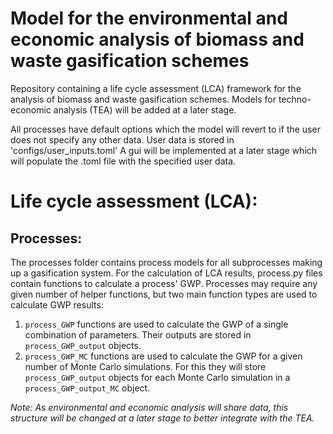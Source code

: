 # Model for the environmental and economic analysis of biomass and waste gasification schemes
Repository containing a life cycle assessment (LCA) framework for the analysis of biomass and waste gasification schemes.
Models for techno-economic analysis (TEA) will be added at a later stage.

All processes have default options which the model will revert to if the user does not specify any other data.
User data is stored in 'configs/user_inputs.toml' A gui will be implemented at a later stage which will populate the 
.toml file with the specified user data.

# Life cycle assessment (LCA):
## Processes:
The processes folder contains process models for all subprocesses making up a gasification system. 
For the calculation of LCA results, process.py files contain functions to calculate a process' GWP. Processes may require any given number of helper functions, but two main function types are used to calculate GWP results:
1. `process_GWP` functions are used to calculate the GWP of a single combination of parameters. Their outputs are stored in `process_GWP_output` objects.
2. `process_GWP_MC` functions are used to calculate the GWP for a given number of Monte Carlo simulations. For this they will store `process_GWP_output` objects for each Monte Carlo simulation in a `process_GWP_output_MC` object.

_Note: As environmental and economic analysis will share data, this structure will be changed at a later stage to better integrate with the TEA._
